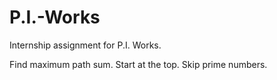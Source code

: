 # P.I.-Works

Internship assignment for P.I. Works.


Find maximum path sum. Start at the top. Skip prime numbers.

